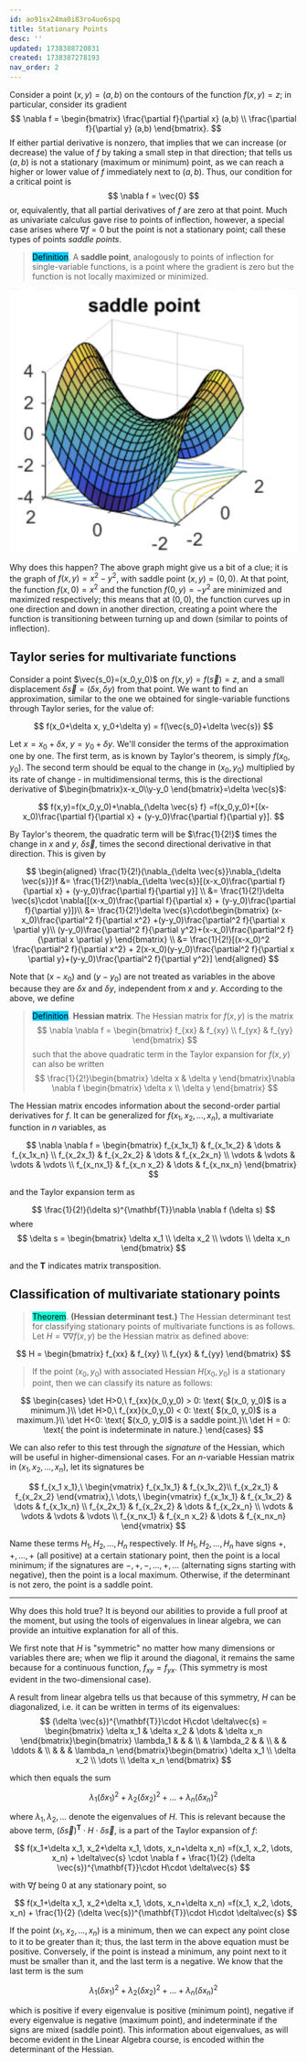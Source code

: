 ```yaml
---
id: ao91sx24ma0i83ro4uo6spq
title: Stationary Points
desc: ''
updated: 1738388720831
created: 1738387278193
nav_order: 2
---
```

Consider a point $(x,y)=(a,b)$ on the contours of the function $f(x,y)=z$; in particular, consider its gradient 
$$
 \nabla f = \begin{bmatrix}
        \frac{\partial f}{\partial x} (a,b) \\
        \frac{\partial f}{\partial y} (a,b)
    \end{bmatrix}.
$$
If either partial derivative is nonzero, that implies that we can increase (or decrease) the value of $f$ by taking a small step in that direction; that tells us $(a,b)$ is not a stationary (maximum or minimum) point, as we can reach a higher or lower value of $f$ immediately next to $(a,b)$. Thus, our condition for a critical point is 
$$
\nabla f = \vec{0}
$$
or, equivalently, that all partial derivatives of $f$ are zero at that point. Much as univariate calculus gave rise to points of inflection, however, a special case arises where $\nabla f = 0$ but the point is not a stationary point; call these types of points *saddle points*.

> <span style="background-color: #03cafc; color: black;">Definition</span>. A **saddle point**, analogously to points of inflection for single-variable functions, is a point where the gradient is zero but the function is not locally maximized or minimized.

![alt text](/assets/images/DE-ch4-saddlepoint.png)

Why does this happen? The above graph might give us a bit of a clue; it is the graph of $f(x,y)=x^2-y^2$, with saddle point $(x,y)=(0,0)$. At that point, the function $f(x,0)=x^2$ and the function $f(0,y)=-y^2$ are minimized and maximized respectively; this means that at $(0,0)$, the function curves up in one direction and down in another direction, creating a point where the function is transitioning between turning up and down (similar to points of inflection).

## Taylor series for multivariate functions

Consider a point $\vec{s_0}=(x_0,y_0)$ on $f(x,y)=f(\vec{s})=z$, and a small displacement $\delta \vec{s}=(\delta x, \delta y)$ from that point. We want to find an approximation, similar to the one we obtained for single-variable functions through Taylor series, for the value of:

$$
f(x_0+\delta x, y_0+\delta y) = f(\vec{s_0}+\delta \vec{s})
$$

Let $x = x_0 + \delta x$, $y=y_0 + \delta y$. We'll consider the terms of the approximation one by one. The first term, as is known by Taylor's theorem, is simply $f(x_0,y_0)$. The second term should be equal to the change in $(x_0,y_0)$ multiplied by its rate of change - in multidimensional terms, this is the directional derivative of $\begin{bmatrix}x-x_0\\y-y_0
\end{bmatrix}=\delta \vec{s}$:

$$
f(x,y)=f(x_0,y_0)+\nabla_{\delta \vec{s} f} =f(x_0,y_0)+[(x-x_0)\frac{\partial f}{\partial x} + (y-y_0)\frac{\partial f}{\partial y}].
$$

By Taylor's theorem, the quadratic term will be $\frac{1}{2!}$ times the change in $x$ and $y$, $\delta \vec{s}$, times the second directional derivative in that direction. This is given by 

$$
\begin{aligned}
        \frac{1}{2!}(\nabla_{\delta \vec{s}}\nabla_{\delta \vec{s}})f &= \frac{1}{2!}\nabla_{\delta \vec{s}}[(x-x_0)\frac{\partial f}{\partial x} + (y-y_0)\frac{\partial f}{\partial y}] \\
        &= \frac{1}{2!}\delta \vec{s}\cdot \nabla([(x-x_0)\frac{\partial f}{\partial x} + (y-y_0)\frac{\partial f}{\partial y}])\\
        &= \frac{1}{2!}\delta \vec{s}\cdot\begin{bmatrix}
            (x-x_0)\frac{\partial^2 f}{\partial x^2} +(y-y_0)\frac{\partial^2 f}{\partial x \partial y}\\
            (y-y_0)\frac{\partial^2 f}{\partial y^2}+(x-x_0)\frac{\partial^2 f}{\partial x \partial y}
        \end{bmatrix} \\
        &= \frac{1}{2!}[(x-x_0)^2 \frac{\partial^2 f}{\partial x^2} + 2(x-x_0)(y-y_0)\frac{\partial^2 f}{\partial x \partial y}+(y-y_0)\frac{\partial^2 f}{\partial y^2}]
    \end{aligned}
$$

Note that $(x-x_0)$ and $(y-y_0)$ are not treated as variables in the above because they are $\delta x$ and $\delta y$, independent from $x$ and $y$. According to the above, we define 

> <span style="background-color: #03cafc; color: black;">Definition</span>. **Hessian matrix**. The Hessian matrix for $f(x,y)$ is the matrix
$$
\nabla \nabla f = \begin{bmatrix}
    f_{xx} & f_{xy} \\
    f_{yx} & f_{yy}
\end{bmatrix}
$$
> such that the above quadratic term in the Taylor expansion for $f(x,y)$ can also be written 
$$
 \frac{1}{2!}\begin{bmatrix}
            \delta x & \delta y
        \end{bmatrix}\nabla \nabla f \begin{bmatrix}
            \delta x \\ \delta y
        \end{bmatrix}
$$

The Hessian matrix encodes information about the second-order partial derivatives for $f$. It can be generalized for $f(x_1,x_2,\dots,x_n)$, a multivariate function in $n$ variables, as 

$$
\nabla \nabla f = \begin{bmatrix}
            f_{x_1x_1} & f_{x_1x_2} & \dots & f_{x_1x_n} \\
            f_{x_2x_1} & f_{x_2x_2} & \dots & f_{x_2x_n} \\
            \vdots & \vdots & \vdots & \vdots \\
            f_{x_nx_1} & f_{x_n x_2} & \dots & f_{x_nx_n}
        \end{bmatrix}
$$

and the Taylor expansion term as 

$$
 \frac{1}{2!}(\delta s)^{\mathbf{T}}\nabla \nabla f (\delta s)
$$
where 
$$
\delta s = \begin{bmatrix}
            \delta x_1 \\ \delta x_2 \\ \vdots \\ \delta x_n
        \end{bmatrix}
$$

and the $\mathbf{T}$ indicates matrix transposition.

## Classification of multivariate stationary points

> <span style="background-color: #12ffd7; color: black;">Theorem</span>. **(Hessian determinant test.)** The Hessian determinant test for classifying stationary points of multivariate functions is as follows. Let $H = \nabla \nabla f(x,y)$ be the Hessian matrix as defined above:

$$
H = \begin{bmatrix}
            f_{xx} & f_{xy} \\
            f_{yx} & f_{yy}
        \end{bmatrix}
$$

> If the point $(x_0,y_0)$ with associated Hessian $H(x_0,y_0)$ is a stationary point, then we can classify its nature as follows:

$$
\begin{cases}
            \det H>0,\ f_{xx}(x_0,y_0) > 0: \text{ $(x_0, y_0)$ is a minimum.}\\
            \det H>0,\ f_{xx}(x_0,y_0) < 0: \text{ $(x_0, y_0)$ is a maximum.}\\
            \det H<0: \text{ $(x_0, y_0)$ is a saddle point.}\\
            \det H = 0: \text{ the point is indeterminate in nature.}
        \end{cases}
$$

We can also refer to this test through the *signature* of the Hessian, which will be useful in higher-dimensional cases. For an $n$-variable Hessian matrix in $(x_1,x_2,\dots,x_n)$, let its signatures be

$$
 f_{x_1 x_1},\ \begin{vmatrix}
            f_{x_1x_1} & f_{x_1x_2}\\
            f_{x_2x_1} & f_{x_2x_2}
        \end{vmatrix},\ \dots,\ \begin{vmatrix}
            f_{x_1x_1} & f_{x_1x_2} & \dots & f_{x_1x_n} \\
            f_{x_2x_1} & f_{x_2x_2} & \dots & f_{x_2x_n} \\
            \vdots & \vdots & \vdots & \vdots \\
            f_{x_nx_1} & f_{x_n x_2} & \dots & f_{x_nx_n}
        \end{vmatrix}
$$

Name these terms $H_1, H_2, \dots, H_n$ respectively. If $H_1, H_2, \dots, H_n$ have signs $+, +, \dots, +$ (all positive) at a certain stationary point, then the point is a local minimum; if the signatures are $-, +, -, \dots, +, \dots$ (alternating signs starting with negative), then the point is a local maximum. Otherwise, if the determinant is not zero, the point is a saddle point.

****  

Why does this hold true? It is beyond our abilities to provide a full proof at the moment, but using the tools of eigenvalues in linear algebra, we can provide an intuitive explanation for all of this. 

We first note that $H$ is "symmetric" no matter how many dimensions or variables there are; when we flip it around the diagonal, it remains the same because for a continuous function, $f_{xy}=f_{yx}$. (This symmetry is most evident in the two-dimensional case). 

A result from linear algebra tells us that because of this symmetry, $H$ can be diagonalized, i.e. it can be written in terms of its eigenvalues:
$$
(\delta \vec{s})^{\mathbf{T}}\cdot H\cdot \delta\vec{s} = \begin{bmatrix}
        \delta x_1 & \delta x_2 & \dots & \delta x_n 
    \end{bmatrix}\begin{bmatrix}
        \lambda_1 & & & \\
        & \lambda_2 & & \\
        & & \ddots & \\
        & & & \lambda_n
    \end{bmatrix}\begin{bmatrix}
        \delta x_1 \\ \delta x_2 \\ \dots \\ \delta x_n 
    \end{bmatrix}
$$

which then equals the sum

$$
 \lambda_1(\delta x_1)^2+\lambda_2(\delta x_2)^2 + \dots + \lambda_n(\delta x_n)^2
$$

where $\lambda_1, \lambda_2, \dots$ denote the eigenvalues of $H$. This is relevant because the above term, $(\delta \vec{s})^{\mathbf{T}}\cdot H\cdot \delta\vec{s}$, is a part of the Taylor expansion of $f$:

$$
f(x_1+\delta x_1, x_2+\delta x_1, \dots, x_n+\delta x_n) =f(x_1, x_2, \dots, x_n) + \delta\vec{s} \cdot \nabla f +  \frac{1}{2} (\delta \vec{s})^{\mathbf{T}}\cdot H\cdot \delta\vec{s}
$$

with $\nabla f$ being 0 at any stationary point, so 

$$
f(x_1+\delta x_1, x_2+\delta x_1, \dots, x_n+\delta x_n) =f(x_1, x_2, \dots, x_n) + \frac{1}{2} (\delta \vec{s})^{\mathbf{T}}\cdot H\cdot \delta\vec{s}
$$

If the point $(x_1, x_2, ..., x_n)$ is a minimum, then we can expect any point close to it to be greater than it; thus, the last term in the above equation must be positive. Conversely, if the point is instead a minimum, any point next to it must be smaller than it, and the last term is a negative. We know that the last term is the sum

$$
 \lambda_1(\delta x_1)^2+\lambda_2(\delta x_2)^2 + \dots + \lambda_n(\delta x_n)^2
$$

which is positive if every eigenvalue is positive (minimum point), negative if every eigenvalue is negative (maximum point), and indeterminate if the signs are mixed (saddle point). This information about eigenvalues, as will become evident in the Linear Algebra course, is encoded within the determinant of the Hessian.


